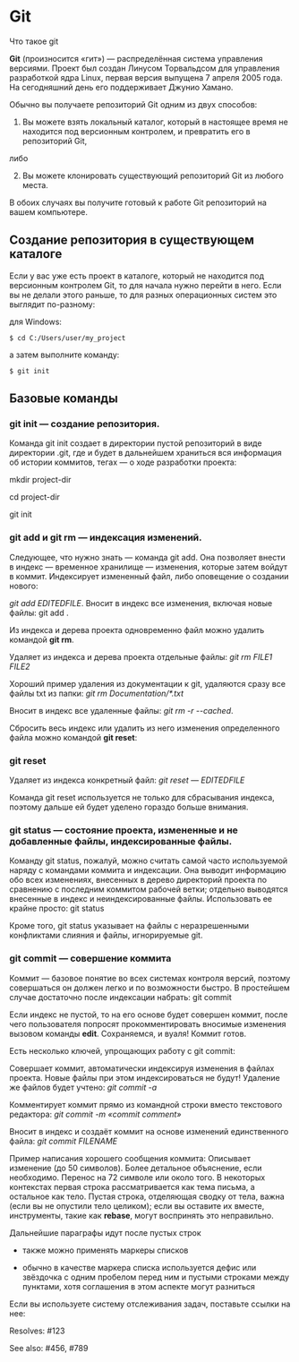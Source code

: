 # Git 

Что такое git

__Git__ (произносится «гит») — распределённая система управления версиями. Проект был создан Линусом Торвальдсом для управления разработкой ядра Linux, первая версия выпущена 7 апреля 2005 года. На сегодняшний день его поддерживает Джунио Хамано.

Обычно вы получаете репозиторий Git одним из двух способов:

1. Вы можете взять локальный каталог, который в настоящее время не находится под версионным контролем, и превратить его в репозиторий Git,

 либо

2. Вы можете клонировать существующий репозиторий Git из любого места.

В обоих случаях вы получите готовый к работе Git репозиторий на вашем компьютере.

## Создание репозитория в существующем каталоге ##

Если у вас уже есть проект в каталоге, который не находится под версионным контролем Git, то для начала нужно перейти в него. Если вы не делали этого раньше, то для разных операционных систем это выглядит по-разному:

для Windows:

    $ cd C:/Users/user/my_project

а затем выполните команду:

    $ git init

## Базовые команды ##
### **git init** — создание репозитория. ### 
Команда git init создает в директории пустой репозиторий в виде директории .git, где и будет в дальнейшем храниться вся информация об истории коммитов, тегах — о ходе разработки проекта:

mkdir project-dir

cd project-dir

git init

### **git add и git rm** — индексация изменений. ###
Следующее, что нужно знать — команда git add. Она позволяет внести в индекс — временное хранилище — изменения, которые затем войдут в коммит.
Индексирует измененный файл, либо оповещение о создании нового:

_git add EDITEDFILE_. 
Вносит в индекс все изменения, включая новые файлы:
git add .


Из индекса и дерева проекта одновременно файл можно удалить командой **git rm**.


Удаляет из индекса и дерева проекта отдельные файлы:
_git rm FILE1 FILE2_


Хороший пример удаления из документации к git, удаляются сразу все файлы txt из папки:
_git rm Documentation/\*.txt_


Вносит в индекс все удаленные файлы:
_git rm -r --cached_.


Сбросить весь индекс или удалить из него изменения определенного файла можно командой **git reset**:
### **git reset** ###

Удаляет из индекса конкретный файл:
_git reset — EDITEDFILE_


Команда git reset используется не только для сбрасывания индекса, поэтому дальше ей будет уделено гораздо больше внимания.

### **git status**  — состояние проекта, измененные и не добавленные файлы, индексированные файлы.

Команду git status, пожалуй, можно считать самой часто используемой наряду с командами коммита и индексации. Она выводит информацию обо всех изменениях, внесенных в дерево директорий проекта по сравнению с последним коммитом рабочей ветки; отдельно выводятся внесенные в индекс и неиндексированные файлы. Использовать ее крайне просто:
git status

Кроме того, git status указывает на файлы с неразрешенными конфликтами слияния и файлы, игнорируемые git.

### **git commit** — совершение коммита

Коммит — базовое понятие во всех системах контроля версий, поэтому совершаться он должен легко и по возможности быстро. В простейшем случае достаточно после индексации набрать:
git commit

Если индекс не пустой, то на его основе будет совершен коммит, после чего пользователя попросят прокомментировать вносимые изменения вызовом команды **edit**. 
Сохраняемся, и вуаля! Коммит готов.

 Есть несколько ключей, упрощающих работу с git commit:


Совершает коммит, автоматически индексируя изменения в файлах проекта. Новые файлы при этом индексироваться не будут! Удаление же файлов будет учтено:
_git commit -a_


Комментирует коммит прямо из командной строки вместо текстового редактора:
_git commit -m «commit comment»_


Вносит в индекс и создаёт коммит на основе изменений единственного файла:
_git commit FILENAME_


Пример написания хорошего сообщения коммита:
Описывает изменение (до 50 символов).
Более детальное объяснение, если необходимо. Перенос на 72 символе или около того. В некоторых контекстах первая строка рассматривается как тема письма, а остальное как тело. Пустая строка, отделяющая сводку
от тела, важна (если вы не опустили тело целиком); если вы оставите их вместе, инструменты, такие как **rebase**, могут воспринять это неправильно.

Дальнейшие параграфы идут после пустых строк

 - также можно применять маркеры списков

 - обычно в качестве маркера списка используется дефис или звёздочка
   с одним пробелом перед ним и пустыми строками между пунктами,
   хотя соглашения в этом аспекте могут разниться

Если вы используете систему отслеживания задач, поставьте ссылки на нее:

Resolves: #123


See also: #456, #789
